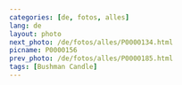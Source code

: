 ```yaml
---
categories: [de, fotos, alles]
lang: de
layout: photo
next_photo: /de/fotos/alles/P0000134.html
picname: P0000156
prev_photo: /de/fotos/alles/P0000185.html
tags: [Bushman Candle]
---
```

